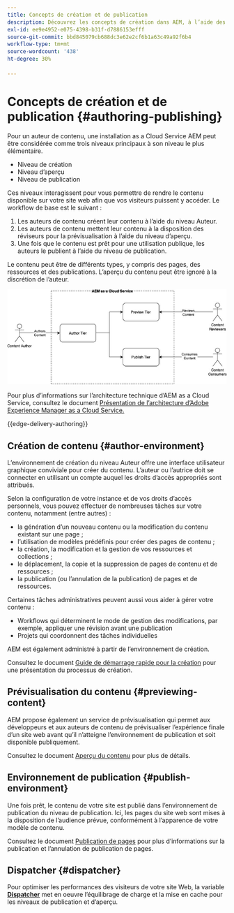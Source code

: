```yaml
---
title: Concepts de création et de publication
description: Découvrez les concepts de création dans AEM, à l’aide des environnements de création, de prévisualisation et de publication.
exl-id: ee9e4952-e075-4398-b31f-d7886153efff
source-git-commit: bbd845079cb688dc3e62e2cf6b1a63c49a92f6b4
workflow-type: tm+mt
source-wordcount: '438'
ht-degree: 30%

---
```



# Concepts de création et de publication {#authoring-publishing}

Pour un auteur de contenu, une installation as a Cloud Service AEM peut être considérée comme trois niveaux principaux à son niveau le plus élémentaire.

* Niveau de création
* Niveau d’aperçu
* Niveau de publication

Ces niveaux interagissent pour vous permettre de rendre le contenu disponible sur votre site web afin que vos visiteurs puissent y accéder. Le workflow de base est le suivant :

1. Les auteurs de contenu créent leur contenu à l’aide du niveau Auteur.
1. Les auteurs de contenu mettent leur contenu à la disposition des réviseurs pour la prévisualisation à l’aide du niveau d’aperçu.
1. Une fois que le contenu est prêt pour une utilisation publique, les auteurs le publient à l’aide du niveau de publication.

Le contenu peut être de différents types, y compris des pages, des ressources et des publications. L’aperçu du contenu peut être ignoré à la discrétion de l’auteur.

![Diagramme de l’auteur, de l’éditeur et des dispatchers](assets/author-publish.jpg)

Pour plus d’informations sur l’architecture technique d’AEM as a Cloud Service, consultez le document [Présentation de l’architecture d’Adobe Experience Manager as a Cloud Service.](/help/overview/architecture.md)

{{edge-delivery-authoring}}

## Création de contenu {#author-environment}

L’environnement de création du niveau Auteur offre une interface utilisateur graphique conviviale pour créer du contenu. L’auteur ou l’autrice doit se connecter en utilisant un compte auquel les droits d’accès appropriés sont attribués.

Selon la configuration de votre instance et de vos droits d’accès personnels, vous pouvez effectuer de nombreuses tâches sur votre contenu, notamment (entre autres) :

* la génération d’un nouveau contenu ou la modification du contenu existant sur une page ;
* l’utilisation de modèles prédéfinis pour créer des pages de contenu ;
* la création, la modification et la gestion de vos ressources et collections ;
* le déplacement, la copie et la suppression de pages de contenu et de ressources ;
* la publication (ou l’annulation de la publication) de pages et de ressources.

Certaines tâches administratives peuvent aussi vous aider à gérer votre contenu :

* Workflows qui déterminent le mode de gestion des modifications, par exemple, appliquer une révision avant une publication
* Projets qui coordonnent des tâches individuelles

AEM est également administré à partir de l’environnement de création.

Consultez le document [Guide de démarrage rapide pour la création](/help/sites-cloud/authoring/quick-start.md) pour une présentation du processus de création.

## Prévisualisation du contenu {#previewing-content}

AEM propose également un service de prévisualisation qui permet aux développeurs et aux auteurs de contenu de prévisualiser l’expérience finale d’un site web avant qu’il n’atteigne l’environnement de publication et soit disponible publiquement.

Consultez le document [Aperçu du contenu](/help/sites-cloud/authoring/sites-console/previewing-content.md) pour plus de détails.

## Environnement de publication {#publish-environment}

Une fois prêt, le contenu de votre site est publié dans l’environnement de publication du niveau de publication. Ici, les pages du site web sont mises à la disposition de l’audience prévue, conformément à l’apparence de votre modèle de contenu.

Consultez le document [Publication de pages](/help/sites-cloud/authoring/sites-console/publishing-pages.md) pour plus d’informations sur la publication et l’annulation de publication de pages.

## Dispatcher {#dispatcher}

Pour optimiser les performances des visiteurs de votre site Web, la variable **[Dispatcher](/help/implementing/dispatcher/overview.md)** met en oeuvre l’équilibrage de charge et la mise en cache pour les niveaux de publication et d’aperçu.
